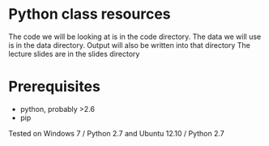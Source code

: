 # Python class resources

The code we will be looking at is in the code directory. 
The data we will use is in the data directory. Output will also be written into that directory
The lecture slides are in the slides directory

# Prerequisites

* python, probably >2.6
* pip

Tested on Windows 7 / Python 2.7 and Ubuntu 12.10 / Python 2.7
